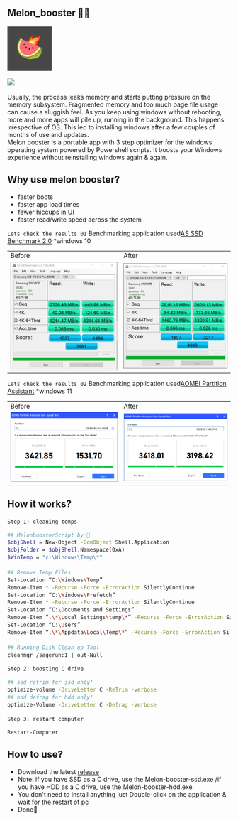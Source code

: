 ## Melon_booster 🍉🔥
<p align="left">
  <img src="https://github.com/watermelonvault/Melon_booster/blob/main/pics/Melon.jpg" width="100"/>
</p>
<p align="left">
  <img src="https://img.shields.io/github/downloads/watermelonvault/Melon_booster/total?style=social">
</p>
Usually, the process leaks memory and starts putting pressure on the memory subsystem. Fragmented memory and too much page file usage can cause a sluggish feel. As you keep using windows without rebooting, more and more apps will pile up, running in the background. This happens irrespective of OS. This led to installing windows after a few couples of months of use and updates.<br>
Melon booster is a portable app with 3 step optimizer for the windows operating system powered by Powershell scripts. It boosts your Windows experience without reinstalling windows again & again.

## Why use melon booster?
- faster boots
- faster app load times
- fewer hiccups in UI
- faster read/write speed across the system

`Lets check the results 01` Benchmarking application used[AS SSD Benchmark 2.0](https://www.majorgeeks.com/mg/getmirror/as_ssd_benchmark,1.html) *windows 10
 <table>
   <td>Before</td>
   <td>After</td>
  <tr>
    <td><img src="https://github.com/watermelonvault/Melon_booster/blob/main/pics/before.jpg"></td>
    <td><img src="https://github.com/watermelonvault/Melon_booster/blob/main/pics/after.jpg"></td>
  </tr>
 </table>

`Lets check the results 02` Benchmarking application used[AOMEI Partition Assistant](https://www.diskpart.com/free-partition-manager.html) *windows 11
 <table>
   <td>Before</td>
   <td>After</td>
  <tr>
    <td><img src="https://github.com/watermelonvault/Melon_booster/blob/main/pics/before0.png"></td>
    <td><img src="https://github.com/watermelonvault/Melon_booster/blob/main/pics/after0.png"></td>
  </tr>
 </table>

## How it works?

`Step 1: cleaning temps`
```bash
## MelonboosterScript by 🍉
$objShell = New-Object -ComObject Shell.Application 
$objFolder = $objShell.Namespace(0xA) 
$WinTemp = "c:\Windows\Temp\*" 

## Remove Temp Files  
Set-Location “C:\Windows\Temp”  
Remove-Item * -Recurse -Force -ErrorAction SilentlyContinue  
Set-Location “C:\Windows\Prefetch”  
Remove-Item * -Recurse -Force -ErrorAction SilentlyContinue  
Set-Location “C:\Documents and Settings”  
Remove-Item “.\*\Local Settings\temp\*” -Recurse -Force -ErrorAction SilentlyContinue  
Set-Location “C:\Users”  
Remove-Item “.\*\Appdata\Local\Temp\*” -Recurse -Force -ErrorAction SilentlyContinue  

## Running Disk Clean up Tool  
cleanmgr /sagerun:1 | out-Null  

```
`Step 2: boosting C drive`
```bash
## ssd retrim for ssd only!
optimize-volume -DriveLetter C -ReTrim -verbose
## hdd defrag for hdd only!
optimize-Volume -DriveLetter C -Defrag -Verbose

```
`Step 3: restart computer`
```bash
Restart-Computer
```
## How to use?
- Download the latest [release](https://github.com/watermelonvault/Melon_booster/releases/tag/V.1)
- Note: if you have SSD as a C drive, use the Melon-booster-ssd.exe /if you have HDD as a C drive, use the Melon-booster-hdd.exe
- You don't need to install anything just Double-click on the application & wait for the restart of pc
- Done🍉
